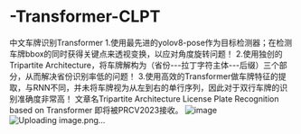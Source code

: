 # -Transformer-CLPT
中文车牌识别Transformer
1.使用最先进的yolov8-pose作为目标检测器；在检测车牌bbox的同时获得关键点来透视变换，以应对角度旋转问题！
2.使用独创的Tripartite Architecture，将车牌解构为（省份---拉丁字符主体---后缀）三个部分，从而解决省份识别率低的问题！
3.使用高效的Transformer做车牌特征的提取，与RNN不同，并未将车牌视为从左到右的单行序列，因此对于双行车牌的识别准确度非常高！
文章名Tripartite Architecture License Plate Recognition based on Transformer 即将被PRCV2023接收。
![image](https://github.com/xiamangfu/Chinese-License-Plate-Transformer/assets/93989306/30b0d4e6-d331-44cb-a4c0-fb144543444b)
![Uploading image.png…]()
